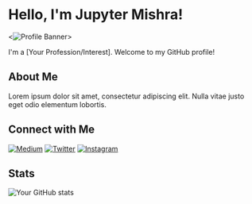 # Hello, I'm Jupyter Mishra!

<![Profile Banner](https://placehold.it/1200x300)>

I'm a [Your Profession/Interest]. Welcome to my GitHub profile!

## About Me

Lorem ipsum dolor sit amet, consectetur adipiscing elit. Nulla vitae justo eget odio elementum lobortis.

## Connect with Me

[![Medium](https://img.shields.io/badge/Medium-%40yourusername-%230A0A0A?style=flat&logo=Medium)](https://medium.com/@jupytermishra)
[![Twitter](https://img.shields.io/badge/Twitter-%40yourusername-%231DA1F2?style=flat&logo=Twitter)](https://twitter.com/jupytermishra)
[![Instagram](https://img.shields.io/badge/Instagram-%40yourusername-%23E4405F?style=flat&logo=Instagram)](https://www.instagram.com/jupytermishra/)

## Stats

![Your GitHub stats](https://github-readme-stats.vercel.app/api?username=yourusername&show_icons=true&theme=radical)



